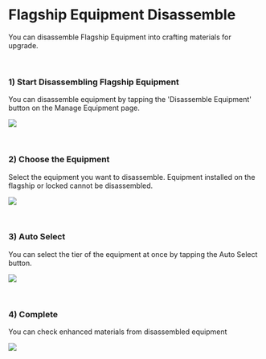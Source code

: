 # Flagship Equipment Disassemble

You can disassemble Flagship Equipment into crafting materials for upgrade.

<br>

### 1) Start Disassembling Flagship Equipment

You can disassemble equipment by tapping the 'Disassemble Equipment' button on the Manage Equipment page.

![](http://d3bbxo4nelobc3.cloudfront.net/html/img/help/204_01disassemble.jpg)

<br>

### 2) Choose the Equipment

Select the equipment you want to disassemble. Equipment installed on the flagship or locked cannot be disassembled.

![](http://d3bbxo4nelobc3.cloudfront.net/html/img/help/204_03select.jpg)

<br>

### 3) Auto Select

You can select the tier of the equipment at once by tapping the Auto Select button.

![](http://d3bbxo4nelobc3.cloudfront.net/html/img/help/204_04autoselect.jpg)

<br>

### 4) Complete
You can check enhanced materials from disassembled equipment

![](http://d3bbxo4nelobc3.cloudfront.net/html/img/help/204_05result.jpg)

